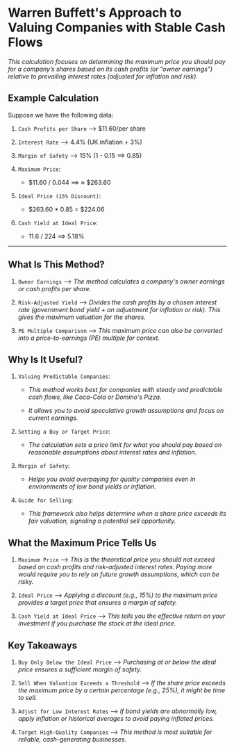 # Warren Buffett's Approach to Valuing Companies with Stable Cash Flows


*This calculation focuses on determining the maximum price you should pay for a company’s shares based on its cash profits (or "owner earnings") relative to prevailing interest rates (adjusted for inflation and risk).*


## Example Calculation


Suppose we have the following data:

1. `Cash Profits per Share` --> $11.60/per share
2. `Interest Rate` --> 4.4% (UK inflation + 3%)
3. `Margin of Safety` --> 15% (1 - 0.15 ==> 0.85)

4. `Maximum Price`:

    - $11.60 / 0.044 ==> ≈ $263.60

5. `Ideal Price (15% Discount)`:

    - $263.60 * 0.85 = $224.06

6. `Cash Yield at Ideal Price`:

    - 11.6 / 224 ==> 5.18%


***


## What Is This Method?


1. `Owner Earnings` --> *The method calculates a company's owner earnings or cash profits per share.*

2. `Risk-Adjusted Yield` --> *Divides the cash profits by a chosen interest rate (government bond yield + an adjustment for inflation or risk). This gives the maximum valuation for the shares.*

3. `PE Multiple Comparison` --> *This maximum price can also be converted into a price-to-earnings (PE) multiple for context.*


## Why Is It Useful?


1. `Valuing Predictable Companies`:

    - *This method works best for companies with steady and predictable cash flows, like Coca-Cola or Domino's Pizza.*

    - *It allows you to avoid speculative growth assumptions and focus on current earnings.*

2. `Setting a Buy or Target Price`:

    - *The calculation sets a price limit for what you should pay based on reasonable assumptions about interest rates and inflation.*

3. `Margin of Safety`:

    - *Helps you avoid overpaying for quality companies even in environments of low bond yields or inflation.*

4. `Guide for Selling`:

    - *This framework also helps determine when a share price exceeds its fair valuation, signaling a potential sell opportunity.*


## What the Maximum Price Tells Us


1. `Maximum Price` --> *This is the theoretical price you should not exceed based on cash profits and risk-adjusted interest rates. Paying more would require you to rely on future growth assumptions, which can be risky.*

2. `Ideal Price` --> *Applying a discount (e.g., 15%) to the maximum price provides a target price that ensures a margin of safety.*

3. `Cash Yield at Ideal Price` --> *This tells you the effective return on your investment if you purchase the stock at the ideal price.*


## Key Takeaways


1. `Buy Only Below the Ideal Price` --> *Purchasing at or below the ideal price ensures a sufficient margin of safety.*

2. `Sell When Valuation Exceeds a Threshold` --> *If the share price exceeds the maximum price by a certain percentage (e.g., 25%), it might be time to sell.*

3. `Adjust for Low Interest Rates` --> *If bond yields are abnormally low, apply inflation or historical averages to avoid paying inflated prices.*

4. `Target High-Quality Companies` --> *This method is most suitable for reliable, cash-generating businesses.*